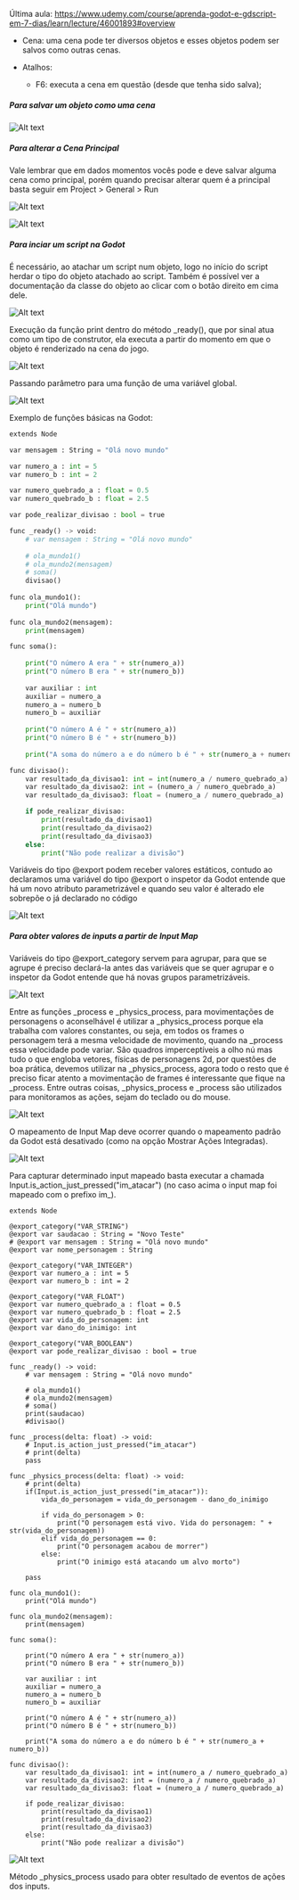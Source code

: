 
Última aula: https://www.udemy.com/course/aprenda-godot-e-gdscript-em-7-dias/learn/lecture/46001893#overview

- Cena: uma cena pode ter diversos objetos e esses objetos podem ser salvos como outras cenas.

- Atalhos:
	- F6: executa a cena em questão (desde que tenha sido salva);
	

##### Para salvar um objeto como uma cena	
	
![Alt text](https://github.com/phoenixproject/gamedev/blob/master/__MEDIA/__GODOT/_UDEMY/_GDSCRIPT43/teste01_01.png?raw=true "Objeto como cena")	

##### Para alterar a Cena Principal

Vale lembrar que em dados momentos vocês pode e deve salvar alguma cena como principal, porém quando precisar alterar quem é a principal basta seguir em Project > General > Run

![Alt text](https://github.com/phoenixproject/gamedev/blob/master/__MEDIA/__GODOT/_UDEMY/_GDSCRIPT43/teste01_02.png?raw=true "Inserção de Script")	

![Alt text](https://github.com/phoenixproject/gamedev/blob/master/__MEDIA/__GODOT/_UDEMY/_GDSCRIPT43/teste01_03.png?raw=true "Inserção de Script")	

##### Para inciar um script na Godot

É necessário, ao atachar um script num objeto, logo no início do script herdar o tipo do objeto atachado ao script. Também é possível ver a documentação da classe do objeto ao clicar com o botão direito em cima dele.

![Alt text](https://github.com/phoenixproject/gamedev/blob/master/__MEDIA/__GODOT/_UDEMY/_GDSCRIPT43/teste01_04.png?raw=true "Iniciando um script")	

Execução da função print dentro do método _ready(), que por sinal atua como um tipo de construtor, ela executa a partir do momento em que o objeto é renderizado na cena do jogo.

![Alt text](https://github.com/phoenixproject/gamedev/blob/master/__MEDIA/__GODOT/_UDEMY/_GDSCRIPT43/teste01_05.png?raw=true "Iniciando um script")	

Passando parâmetro para uma função de uma variável global.

![Alt text](https://github.com/phoenixproject/gamedev/blob/master/__MEDIA/__GODOT/_UDEMY/_GDSCRIPT43/teste01_06.png?raw=true "Passando parâmetro")	

Exemplo de funções básicas na Godot:

```python
extends Node

var mensagem : String = "Olá novo mundo"

var numero_a : int = 5
var numero_b : int = 2

var numero_quebrado_a : float = 0.5
var numero_quebrado_b : float = 2.5

var pode_realizar_divisao : bool = true

func _ready() -> void:
	# var mensagem : String = "Olá novo mundo"
	
	# ola_mundo1()
	# ola_mundo2(mensagem)
	# soma()
	divisao()
	
func ola_mundo1():
	print("Olá mundo")
	
func ola_mundo2(mensagem):
	print(mensagem)

func soma():
	
	print("O número A era " + str(numero_a))
	print("O número B era " + str(numero_b))
	
	var auxiliar : int
	auxiliar = numero_a
	numero_a = numero_b
	numero_b = auxiliar
	
	print("O número A é " + str(numero_a))
	print("O número B é " + str(numero_b))
	
	print("A soma do número a e do número b é " + str(numero_a + numero_b))

func divisao():
	var resultado_da_divisao1: int = int(numero_a / numero_quebrado_a)
	var resultado_da_divisao2: int = (numero_a / numero_quebrado_a)
	var resultado_da_divisao3: float = (numero_a / numero_quebrado_a)

	if pode_realizar_divisao:		
		print(resultado_da_divisao1)
		print(resultado_da_divisao2)
		print(resultado_da_divisao3)
	else:
		print("Não pode realizar a divisão")
```

Variáveis do tipo @export podem receber valores estáticos, contudo ao declaramos uma variável do tipo @export o inspetor da Godot entende que há um novo atributo parametrizável e quando seu valor é alterado ele sobrepõe o já declarado no código

![Alt text](https://github.com/phoenixproject/gamedev/blob/master/__MEDIA/__GODOT/_UDEMY/_GDSCRIPT43/teste01_07.png?raw=true "Variável Export")	

##### Para obter valores de inputs a partir de Input Map

Variáveis do tipo @export_category servem para agrupar, para que se agrupe é preciso declará-la antes das variáveis que se quer agrupar e o inspetor da Godot entende que há novas grupos parametrizáveis.

![Alt text](https://github.com/phoenixproject/gamedev/blob/master/__MEDIA/__GODOT/_UDEMY/_GDSCRIPT43/teste01_08.png?raw=true "Variável Export Category")	

Entre as funções _process e _physics_process, para movimentações de personagens o aconselhável é utilizar a _physics_process porque ela trabalha com valores constantes, ou seja, em todos os frames o personagem terá a mesma velocidade de movimento, quando na _process essa velocidade pode variar. São quadros imperceptíveis a olho nú mas tudo o que engloba vetores, físicas de personagens 2d, por questões de boa prática, devemos utilizar na _physics_process, agora todo o resto que é preciso ficar atento a movimentação de frames é interessante que fique na _process.
Entre outras coisas, _physics_process e _process são utilizados para monitoramos as ações, sejam do teclado ou do mouse.

![Alt text](https://github.com/phoenixproject/gamedev/blob/master/__MEDIA/__GODOT/_UDEMY/_GDSCRIPT43/teste01_09.png?raw=true "Variável Export Category")	

O mapeamento de Input Map deve ocorrer quando o mapeamento padrão da Godot está desativado (como na opção Mostrar Ações Integradas).

![Alt text](https://github.com/phoenixproject/gamedev/blob/master/__MEDIA/__GODOT/_UDEMY/_GDSCRIPT43/teste01_10.png?raw=true "Variável Export Category")	

Para capturar determinado input mapeado basta executar a chamada Input.is_action_just_pressed("im_atacar") (no caso acima o input map foi mapeado com o prefixo im_).

```
extends Node

@export_category("VAR_STRING")
@export var saudacao : String = "Novo Teste"
# @export var mensagem : String = "Olá novo mundo"
@export var nome_personagem : String

@export_category("VAR_INTEGER")
@export var numero_a : int = 5
@export var numero_b : int = 2

@export_category("VAR_FLOAT")
@export var numero_quebrado_a : float = 0.5
@export var numero_quebrado_b : float = 2.5
@export var vida_do_personagem: int
@export var dano_do_inimigo: int

@export_category("VAR_BOOLEAN")
@export var pode_realizar_divisao : bool = true

func _ready() -> void:
	# var mensagem : String = "Olá novo mundo"
	
	# ola_mundo1()
	# ola_mundo2(mensagem)
	# soma()
	print(saudacao)
	#divisao()
	
func _process(delta: float) -> void:
	# Input.is_action_just_pressed("im_atacar")
	# print(delta)
	pass

func _physics_process(delta: float) -> void:
	# print(delta)
	if(Input.is_action_just_pressed("im_atacar")):
		vida_do_personagem = vida_do_personagem - dano_do_inimigo
		
		if vida_do_personagem > 0:
			print("O personagem está vivo. Vida do personagem: " + str(vida_do_personagem))
		elif vida_do_personagem == 0:
			print("O personagem acabou de morrer")
		else:
			print("O inimigo está atacando um alvo morto")
		
	pass	
	
func ola_mundo1():	
	print("Olá mundo")
	
func ola_mundo2(mensagem):
	print(mensagem)

func soma():
	
	print("O número A era " + str(numero_a))
	print("O número B era " + str(numero_b))
	
	var auxiliar : int
	auxiliar = numero_a
	numero_a = numero_b
	numero_b = auxiliar
	
	print("O número A é " + str(numero_a))
	print("O número B é " + str(numero_b))
	
	print("A soma do número a e do número b é " + str(numero_a + numero_b))

func divisao():
	var resultado_da_divisao1: int = int(numero_a / numero_quebrado_a)
	var resultado_da_divisao2: int = (numero_a / numero_quebrado_a)
	var resultado_da_divisao3: float = (numero_a / numero_quebrado_a)

	if pode_realizar_divisao:		
		print(resultado_da_divisao1)
		print(resultado_da_divisao2)
		print(resultado_da_divisao3)
	else:
		print("Não pode realizar a divisão")

```
![Alt text](https://github.com/phoenixproject/gamedev/blob/master/__MEDIA/__GODOT/_UDEMY/_GDSCRIPT43/teste01_11.png?raw=true "Rotinas de uso de variável")	

Método _physics_process usado para obter resultado de eventos de ações dos inputs.